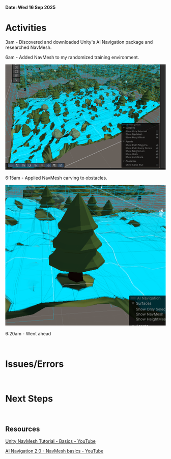 **Date: Wed 16 Sep 2025**<br>

# Activities

3am - Discovered and downloaded Unity's AI Navigation package and researched NavMesh.

6am - Added NavMesh to my randomized training environment.

![appliedNavmeshToRandomizedTrainingEnv.png](../assets/appliedNavmeshToRandomizedTrainingEnv.png)

6:15am - Applied NavMesh carving to obstacles.

![AppliedNavMeshCarvingToObstacles.png](../assets/AppliedNavMeshCarvingToObstacles.png)

6:20am - Went ahead 

<br>

# Issues/Errors

<br>

# Next Steps

<br>

## Resources

[Unity NavMesh Tutorial - Basics - YouTube](https://www.youtube.com/watch?v=CHV1ymlw-P8)

[AI Navigation 2.0 - NavMesh basics - YouTube](https://www.youtube.com/watch?v=SMWxCpLvrcc)
